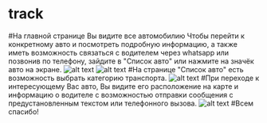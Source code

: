 # track
#На главной странице Вы видите все автомобилию
Чтобы перейти к конкретному авто и посмотреть подробную информацию, а также иметь возможность связаться с водителем через whatsapp или позвонив по телефону, зайдите в "Список авто" или нажмите на значёк авто на экране.
![alt text](https://github.com/antikonst/track/blob/master/photo_2023-06-18_15-39-32.jpg?raw=true)
![alt text](https://github.com/antikonst/track/blob/master/photo_2023-06-18_15-39-28.jpg?raw=true)
#На странице "Список авто" есть возможность выбрать категорию транспорта.
![alt text](https://github.com/antikonst/track/blob/master/photo_2023-06-18_15-39-19.jpg?raw=true)
#При переходе к интересующему Вас авто, Вы видите его расположение на карте и информацию о водителе с возможностью отправки сообщения с предустановленным текстом или телефонного вызова.
![alt text](https://github.com/antikonst/track/blob/master/photo_2023-06-18_15-38-49.jpg?raw=true)
#Всем спасибо!
